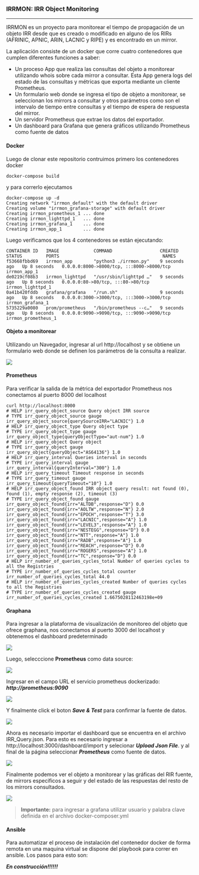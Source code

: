 ### IRRMON: IRR Object Monitoring

------

IRRMON es un proyecto para monitorear el tiempo de propagación de un objeto IRR desde que es creado o modificado en alguno de los RIRs  (AFRINIC, APNIC, ARIN, LACNIC y RIPE) y es encontrado en un mirror. 

La aplicación consiste de un docker que corre cuatro contenedores que cumplen diferentes funciones a saber:

- Un proceso App que realiza las consultas del objeto a monitorear utilizando whois sobre cada mirror a consultar.  Esta App genera logs del estado de las consultas y métricas que exporta mediante un cliente Prometheus.
- Un formulario web donde se ingresa el tipo de objeto a monitorear, se seleccionan los mirrors a consultar y otros parámetros como son el intervalo de tiempo entre consultas y el tiempo de espera de respuesta del mirror. 
- Un servidor Prometheus que extrae los datos del exportador.
- Un dashboard para Grafana que genera gráficos utilizando Prometheus como fuente de datos

#### Docker

Luego de clonar este repositorio contruimos primero los contenedores docker   

```
docker-compose build
```

y para correrlo ejecutamos

```
docker-compose up -d
Creating network "irrmon_default" with the default driver
Creating volume "irrmon_grafana-storage" with default driver
Creating irrmon_prometheus_1 ... done
Creating irrmon_lighttpd_1   ... done
Creating irrmon_grafana_1    ... done
Creating irrmon_app_1        ... done
```

Luego verificamos que los 4 contenedores se están ejecutando:

```
CONTAINER ID   IMAGE             COMMAND                  CREATED         STATUS         PORTS                                       NAMES
f53668fbbd69   irrmon_app        "python3 ./irrmon.py"    9 seconds ago   Up 8 seconds   0.0.0.0:8000->8000/tcp, :::8000->8000/tcp   irrmon_app_1
de0219cf08b3   irrmon_lighttpd   "/usr/sbin/lighttpd …"   9 seconds ago   Up 8 seconds   0.0.0.0:80->80/tcp, :::80->80/tcp           irrmon_lighttpd_1
0a41b420fddb   grafana/grafana   "/run.sh"                9 seconds ago   Up 8 seconds   0.0.0.0:3000->3000/tcp, :::3000->3000/tcp   irrmon_grafana_1
5735229a0080   prom/prometheus   "/bin/prometheus --c…"   9 seconds ago   Up 8 seconds   0.0.0.0:9090->9090/tcp, :::9090->9090/tcp   irrmon_prometheus_1
```

#### Objeto a monitorear

Utilizando un Navegador, ingresar al url http://localhost y se obtiene un formulario web donde se definen los parámetros de la consulta a realizar.

![](./images/webform.png)

#### Prometheus

Para verificar la salida de la métrica del exportador Prometheus nos conectamos al puerto 8000 del localhost

```
curl http://localhost:8000
# HELP irr_query_object_source Query object IRR source
# TYPE irr_query_object_source gauge
irr_query_object_source{querySourceIRR="LACNIC"} 1.0
# HELP irr_query_object_type Query object type
# TYPE irr_query_object_type gauge
irr_query_object_type{queryObjectType="aut-num"} 1.0
# HELP irr_query_object Query object
# TYPE irr_query_object gauge
irr_query_object{queryObject="AS64136"} 1.0
# HELP irr_query_interval Queries interval in seconds
# TYPE irr_query_interval gauge
irr_query_interval{queryInterval="300"} 1.0
# HELP irr_query_timeout Timeout response in seconds
# TYPE irr_query_timeout gauge
irr_query_timeout{queryTimeout="10"} 1.0
# HELP irr_query_object_found IRR object query result: not found (0), found (1), empty response (2), timeout (3)
# TYPE irr_query_object_found gauge
irr_query_object_found{irr="ALTDB",response="D"} 0.0
irr_query_object_found{irr="AOLTW",response="N"} 2.0
irr_query_object_found{irr="EPOCH",response="T"} 3.0
irr_query_object_found{irr="LACNIC",response="A"} 1.0
irr_query_object_found{irr="LEVEL3",response="A"} 1.0
irr_query_object_found{irr="NESTEGG",response="D"} 0.0
irr_query_object_found{irr="NTT",response="A"} 1.0
irr_query_object_found{irr="RADB",response="A"} 1.0
irr_query_object_found{irr="REACH",response="D"} 0.0
irr_query_object_found{irr="ROGERS",response="A"} 1.0
irr_query_object_found{irr="TC",response="D"} 0.0
# HELP irr_number_of_queries_cycles_total Number of queries cycles to all the Registries
# TYPE irr_number_of_queries_cycles_total counter
irr_number_of_queries_cycles_total 44.0
# HELP irr_number_of_queries_cycles_created Number of queries cycles to all the Registries
# TYPE irr_number_of_queries_cycles_created gauge
irr_number_of_queries_cycles_created 1.6675028112463198e+09
```

#### Graphana		

Para ingresar a la plataforma de visualización de monitoreo del objeto que ofrece graphana, nos conectamos al puerto 3000 del localhost y obtenemos el dashboard predeterminado

![](./images/grafana-ss0.png)

Luego, selecccione **Prometheus** como data source:

![](./images/grafana-ss1.png)

Ingresar en el campo URL el servicio prometheus dockerizado: ***http://prometheus:9090*** 

![](./images/grafana-ss2.png)



Y finalmente click el boton ***Save & Test*** para confirmar la fuente de datos.

![](./images/grafana-ss3.png)

Ahora es necesario importar el dashboard que se encuentra en el archivo IRR_Query.json. Para esto es necesario ingresar a  http://localhost:3000/dashboard/import y selecionar ***Upload Json File***. y al final de la página seleccionar ***Prometheus*** como fuente de datos.

![](./images/grafana-ss4.png)

Finalmente podemos ver el objeto a monitorear y las gráficas del RIR fuente, de mirrors especificos a seguir y del estado de las respuestas  del resto de los mirrors consultados. 

![](./images/grafana.png)



> **Importante:** para ingresar a grafana utilizar usuario y palabra clave definida en el archivo docker-composer.yml



#### Ansible

Para automatizar el proceso de instalación del contenedor docker de forma remota en una maquina virtual se dispone del playbook para correr en ansible. Los pasos para esto son:

***En construcción!!!!!!***

